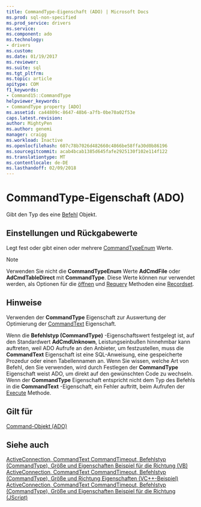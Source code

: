 ```yaml
---
title: CommandType-Eigenschaft (ADO) | Microsoft Docs
ms.prod: sql-non-specified
ms.prod_service: drivers
ms.service: 
ms.component: ado
ms.technology:
- drivers
ms.custom: 
ms.date: 01/19/2017
ms.reviewer: 
ms.suite: sql
ms.tgt_pltfrm: 
ms.topic: article
apitype: COM
f1_keywords:
- Command15::CommandType
helpviewer_keywords:
- CommandType property [ADO]
ms.assetid: ca44809c-8647-48b6-a7fb-0be70a02f53e
caps.latest.revision: 
author: MightyPen
ms.author: genemi
manager: craigg
ms.workload: Inactive
ms.openlocfilehash: 607c78b7026d482660c4866be58ffa30d0b86196
ms.sourcegitcommit: acab4bcab1385d645fafe2925130f102e114f122
ms.translationtype: MT
ms.contentlocale: de-DE
ms.lasthandoff: 02/09/2018
---
```

# <a name="commandtype-property-ado"></a>CommandType-Eigenschaft (ADO)
Gibt den Typ des eine [Befehl](../../../ado/reference/ado-api/command-object-ado.md) Objekt.  
  
## <a name="settings-and-return-values"></a>Einstellungen und Rückgabewerte  
 Legt fest oder gibt einen oder mehrere [CommandTypeEnum](../../../ado/reference/ado-api/commandtypeenum.md) Werte.  
  
> [!NOTE]
>  Verwenden Sie nicht die **CommandTypeEnum** Werte **AdCmdFile** oder **AdCmdTableDirect** mit **CommandType**. Diese Werte können nur verwendet werden, als Optionen für die [öffnen](../../../ado/reference/ado-api/open-method-ado-recordset.md) und [Requery](../../../ado/reference/ado-api/requery-method.md) Methoden eine [Recordset](../../../ado/reference/ado-api/recordset-object-ado.md).  
  
## <a name="remarks"></a>Hinweise  
 Verwenden der **CommandType** Eigenschaft zur Auswertung der Optimierung der [CommandText](../../../ado/reference/ado-api/commandtext-property-ado.md) Eigenschaft.  
  
 Wenn die **Befehlstyp (CommandType)** -Eigenschaftswert festgelegt ist, auf den Standardwert **AdCmdUnknown**, Leistungseinbußen hinnehmbar kann auftreten, weil ADO Aufrufe an den Anbieter, um festzustellen, muss die  **CommandText** Eigenschaft ist eine SQL-Anweisung, eine gespeicherte Prozedur oder einen Tabellennamen an. Wenn Sie wissen, welche Art von Befehl, den Sie verwenden, wird durch Festlegen der **CommandType** Eigenschaft weist ADO, um direkt auf den gewünschten Code zu wechseln. Wenn der **CommandType** Eigenschaft entspricht nicht dem Typ des Befehls in die **CommandText** -Eigenschaft, ein Fehler auftritt, beim Aufrufen der [Execute](../../../ado/reference/ado-api/execute-method-ado-command.md) Methode.  
  
## <a name="applies-to"></a>Gilt für  
 [Command-Objekt (ADO)](../../../ado/reference/ado-api/command-object-ado.md)  
  
## <a name="see-also"></a>Siehe auch  
 [ActiveConnection, CommandText CommandTimeout, Befehlstyp (CommandType), Größe und Eigenschaften Beispiel für die Richtung (VB)](../../../ado/reference/ado-api/activeconnection-commandtext-commandtimeout-commandtype-size-example-vb.md)   
 [ActiveConnection, CommandText CommandTimeout, Befehlstyp (CommandType), Größe und Richtung Eigenschaften (VC++-Beispiel)](../../../ado/reference/ado-api/activeconnection-commandtext-commandtimeout-commandtype-size-example-vc.md)   
 [ActiveConnection, CommandText CommandTimeout, Befehlstyp (CommandType), Größe und Eigenschaften Beispiel für die Richtung (JScript)](../../../ado/reference/ado-api/activeconnection-commandtext-timeout-type-size-example-jscript.md)
